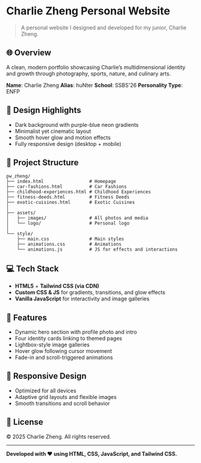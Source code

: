 # Charlie Zheng Personal Website

> A personal website I designed and developed for my junior, Charlie Zheng.

## 🌐 Overview

A clean, modern portfolio showcasing Charlie’s multidimensional identity and growth through photography, sports, nature, and culinary arts.

**Name**: Charlie Zheng
**Alias**: huNter
**School**: SSBS'26
**Personality Type**: ENFP

## 🎨 Design Highlights

* Dark background with purple-blue neon gradients
* Minimalist yet cinematic layout
* Smooth hover glow and motion effects
* Fully responsive design (desktop + mobile)

## 📁 Project Structure

```
pw_zheng/
├── index.html                 # Homepage
├── car-fashions.html          # Car Fashions
├── childhood-experiences.html # Childhood Experiences
├── fitness-deeds.html         # Fitness Deeds
├── exotic-cuisines.html       # Exotic Cuisines
│
├── assets/
│   ├── images/                # All photos and media
│   └── logo/                  # Personal logo
│
└── style/
    ├── main.css               # Main styles
    ├── animations.css         # Animations
    └── animations.js          # JS for effects and interactions
```

## 💻 Tech Stack

* **HTML5** + **Tailwind CSS (via CDN)**
* **Custom CSS & JS** for gradients, transitions, and glow effects
* **Vanilla JavaScript** for interactivity and image galleries

## 🚀 Features

* Dynamic hero section with profile photo and intro
* Four identity cards linking to themed pages
* Lightbox-style image galleries
* Hover glow following cursor movement
* Fade-in and scroll-triggered animations

## 📱 Responsive Design

* Optimized for all devices
* Adaptive grid layouts and flexible images
* Smooth transitions and scroll behavior

## 📄 License

© 2025 Charlie Zheng. All rights reserved.

---

**Developed with ❤️ using HTML, CSS, JavaScript, and Tailwind CSS.**

